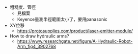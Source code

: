 - 粗糙度、管徑
	- 見檔案
	- Keyence量測半徑範圍太小了，要用panasonic
- XY位移
	- https://protosupplies.com/product/laser-emitter-module/
- How to draw hydraulic arms?
	- https://www.researchgate.net/figure/A-Hydraulic-Robot-Arm_fig4_3902768